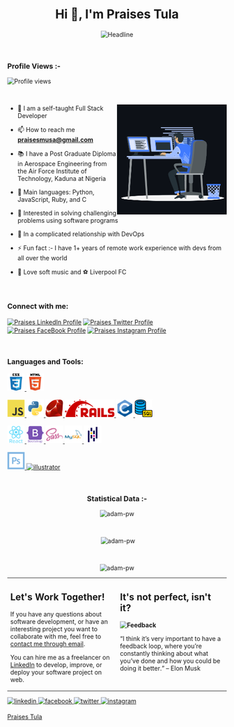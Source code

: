 <h1 align="center">Hi 👋, I'm Praises Tula</h1>
<p align="center">
  <img align="center" src="https://readme-typing-svg.herokuapp.com/?lines=Hi+there+I'm+Praises+%F0%9F%91%8B;Full+Stack+Web+Developer;Problem+Solver;Freelancer;Open-Source+Enthusiast;Always+Learning+New+Things" alt="Headline">
</p>

<br>

<p align="right"> <h3>Profile Views :-</h3>
 <img align="left" src="https://gpvc.arturio.dev/praisespjmt" alt="Profile views" align='right'/> <a href="https://github.com/PraisesPJMT/PraisesPJMT"> </a> 
<br/> 
  </p>

<br>
<p>
<span><img align="right" src="assets/coding_animation_.gif" alt="Praises Tula Coding" width="50%" /></span>


- 🌱 I am a self-taught Full Stack Developer

- 📫 How to reach me <a href="mailto:praisesmusa@gmail.com">**praisesmusa@gmail.com**</a>
- 📚 I have a Post Graduate Diploma in Aerospace Engineering from the Air Force Institute of Technology, Kaduna at Nigeria
- 🌟 Main languages: Python, JavaScript, Ruby, and C
- 🚩 Interested in solving challenging problems using software programs
- 💖 In a complicated relationship with DevOps
- ⚡ Fun fact :- I have 1+ years of remote work experience with devs
    from all over the world
- 🎵 Love soft music and :soccer: Liverpool FC

<br>
</p>

<h3 align="left">Connect with me:</h3>
<p align="left">
  <a href="https://www.linkedin.com/in/praises-tula-9233aa76" target="blank"><img align="center"
      src="https://raw.githubusercontent.com/rahuldkjain/github-profile-readme-generator/master/src/images/icons/Social/linked-in-alt.svg"
      alt="Praises LinkedIn Profile" height="30" width="40" /></a>
<a href="https://twitter.com/PraisesPJMT" target="blank"><img align="center"
      src="https://raw.githubusercontent.com/rahuldkjain/github-profile-readme-generator/master/src/images/icons/Social/twitter.svg"
      alt="Praises Twitter Profile" height="30" width="40" /></a>
  <a href="https://web.facebook.com/praises.musa" target="blank"><img align="center"
      src="https://raw.githubusercontent.com/rahuldkjain/github-profile-readme-generator/master/src/images/icons/Social/facebook.svg"
      alt="Praises FaceBook Profile" height="30" width="40" /></a>
  <a href="https://www.instagram.com/praisespjmt/" target="blank"><img align="center"
      src="https://raw.githubusercontent.com/rahuldkjain/github-profile-readme-generator/master/src/images/icons/Social/instagram.svg"
      alt="Praises Instagram Profile" height="30" width="40" /></a>
</p>

<br>

<h3 align="left">Languages and Tools:</h3>
<p align="left">
<a href="https://www.w3schools.com/css/" target="_blank"
    rel="noreferrer"> <img
      src="https://raw.githubusercontent.com/devicons/devicon/master/icons/css3/css3-original-wordmark.svg" alt="css3"
      width="40" height="40" /> </a> 
<a href="https://www.w3.org/html/" target="_blank" rel="noreferrer"> <img
      src="https://raw.githubusercontent.com/devicons/devicon/master/icons/html5/html5-original-wordmark.svg"
      alt="html5" width="40" height="40" /> </a><br /><br />
<a href="https://developer.mozilla.org/en-US/docs/Web/JavaScript" target="_blank"
    rel="noreferrer"> <img
      src="https://raw.githubusercontent.com/devicons/devicon/master/icons/javascript/javascript-original.svg"
      alt="javascript" width="40" height="40" /> </a>
<a href="https://www.python.org" target="_blank" rel="noreferrer"> <img
      src="https://raw.githubusercontent.com/devicons/devicon/master/icons/python/python-original.svg" alt="python"
      width="40" height="40" /> </a>
<a href="https://www.ruby-lang.org/en/" target="_blank" rel="noreferrer"> <img
      src="assets/ruby.svg" alt="Ruby" width="40"
      height="40" /> </a>
<a href="https://rubyonrails.org/" target="_blank" rel="noreferrer"> <img
      src="assets/rails.svg" alt="Ruby"
      height="40" /> </a>
<a href="https://www.cprogramming.com/" target="_blank"
    rel="noreferrer"> <img src="https://raw.githubusercontent.com/devicons/devicon/master/icons/c/c-original.svg"
      alt="c" width="40" height="40" /> </a>
<a href="https://rubyonrails.org/" target="_blank" rel="noreferrer"> <img
      src="assets/database.png" alt="SQL"
      height="40" /> </a><br /><br />
<a href="https://reactjs.org/" target="_blank" rel="noreferrer"> <img
      src="https://raw.githubusercontent.com/devicons/devicon/master/icons/react/react-original-wordmark.svg"
      alt="react" width="40" height="40" /> </a>
<a href="https://getbootstrap.com" target="_blank" rel="noreferrer">
    <img src="https://raw.githubusercontent.com/devicons/devicon/master/icons/bootstrap/bootstrap-plain-wordmark.svg"
      alt="bootstrap" width="40" height="40" /> </a>
<a href="https://sass-lang.com" target="_blank" rel="noreferrer"> <img
      src="https://raw.githubusercontent.com/devicons/devicon/master/icons/sass/sass-original.svg" alt="sass" width="40"
      height="40" /> </a>
<!--<a href="https://www.java.com" target="_blank" rel="noreferrer"> <img
      src="https://raw.githubusercontent.com/devicons/devicon/master/icons/java/java-original.svg" alt="java" width="40"
      height="40" /> </a>  
<a href="https://kotlinlang.org" target="_blank" rel="noreferrer">
    <img src="https://www.vectorlogo.zone/logos/kotlinlang/kotlinlang-icon.svg" alt="kotlin" width="40" height="40" />
  </a>--> 
<a href="https://www.mysql.com/" target="_blank" rel="noreferrer"> <img
      src="https://raw.githubusercontent.com/devicons/devicon/master/icons/mysql/mysql-original-wordmark.svg"
      alt="mysql" width="40" height="40" /> </a> 
<!--<a href="https://nodejs.org" target="_blank" rel="noreferrer"> <img
      src="https://raw.githubusercontent.com/devicons/devicon/master/icons/nodejs/nodejs-original-wordmark.svg"
      alt="nodejs" width="40" height="40" /> </a>--> 
<a href="https://pandas.pydata.org/" target="_blank" rel="noreferrer">
    <img
      src="https://raw.githubusercontent.com/devicons/devicon/2ae2a900d2f041da66e950e4d48052658d850630/icons/pandas/pandas-original.svg"
      alt="pandas" width="40" height="40" /> </a><br /><br /> 
<a href="https://www.photoshop.com/en" target="_blank"
    rel="noreferrer"> <img
      src="https://raw.githubusercontent.com/devicons/devicon/master/icons/photoshop/photoshop-line.svg" alt="photoshop"
      width="40" height="40" /> </a>
<a href="https://www.adobe.com/in/products/illustrator.html"
    target="_blank" rel="noreferrer"> <img
      src="https://www.vectorlogo.zone/logos/adobe_illustrator/adobe_illustrator-icon.svg" alt="illustrator" width="40"
      height="40" /> </a> 
</p>

<br>

<h3 align="center">Statistical Data :-</h3>
<p align="center"><img
    src="https://github-readme-stats.vercel.app/api/top-langs?username=praisespjmt&show_icons=true&locale=en&bg_color=0d1117&text_color=ffffff&layout=compact"
    alt="adam-pw" 
    bg_color=#808080/></p>

<br>

<p align="center">&nbsp;<img  src="https://github-readme-stats.vercel.app/api?username=praisespjmt&show_icons=true&locale=en&bg_color=0d1117&text_color=ffffff&repo=convoychat"
    alt="adam-pw" /></p>

<br>

<p align="center"><img src="https://github-readme-streak-stats.herokuapp.com/?user=praisespjmt&theme=dark&background=0d1117&date_format=M%20j%5B%2C%20Y%5D" alt="adam-pw" /></p>

<table style="border: none">
  <tr>
  <td width="50%" valign="top">

## Let's Work Together!

If you have any questions about software development, or have an interesting project you want to collaborate with me, feel free to <a href="mailto:praisesmusa@gmail.com">contact me through email</a>.

You can hire me as a freelancer on <a href="https://www.linkedin.com/in/praises-tula-9233aa76">LinkedIn</a> to develop, improve, or deploy your software project on web.

  </td>
  <td width="50%" valign="top">

## It's not perfect, isn't it?

**<img alt="Feedback" src="https://img.shields.io/badge/Ask%20me-anything-1abc9c.svg">**

“I think it’s very important to have a feedback loop, where you’re constantly thinking about what you’ve done and how you could be doing it better.”
– Elon Musk

  </td>
  </tr>
</table>

<p align="left"> 
<a href="https://www.linkedin.com/in/praises-tula-9233aa76" target="_blank">
<img src=https://img.shields.io/badge/linkedin-%2300acee.svg?color=405DE6&style=for-the-badge&logo=linkedin&logoColor=white alt=linkedin style="margin-bottom: 5px;" />
</a>
<a href="https://web.facebook.com/praises.musa" target="_blank">
<img src=https://img.shields.io/badge/facebook-%2300acee.svg?color=405DE6&style=for-the-badge&logo=facebook&logoColor=white alt=facebook style="margin-bottom: 5px;" />
</a>
<a href="https://twitter.com/PraisesPJMT" target="_blank">
<img src=https://img.shields.io/badge/twitter-%2300acee.svg?color=1DA1F2&style=for-the-badge&logo=twitter&logoColor=white alt=twitter style="margin-bottom: 5px;" />
</a>
<a href="https://www.instagram.com/praisespjmt/" target="_blank">
<img src=https://img.shields.io/badge/instagram-%ff5851db.svg?color=C13584&style=for-the-badge&logo=instagram&logoColor=white alt=instagram style="margin-bottom: 5px;" />
</a></p>

[Praises Tula](https://github.com/PraisesPJMT)